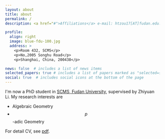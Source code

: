 ```yaml
---
layout: about
title: about
permalink: /
description: <a href="#">Affiliations</a> e-mail: htzou17[AT]fudan.edu.cn.

profile:
  align: right
  image: blue-fdu-100.jpg
  address: >
    <p>Room 432, SCMS</p>
    <p>No,2005 Songhu Road</p>
    <p>Shanghai, China, 200438</p>

news: false  # includes a list of news items
selected_papers: true # includes a list of papers marked as "selected={true}"
social: true  # includes social icons at the bottom of the page
---
```

I'm now a PhD student in [SCMS, Fudan University](http://www.scms.fudan.edu.cn/), supervised by Zhiyuan Li. My research interests are
* Algebraic Geometry
* $$p$$-adic Geometry

For detail CV, see [pdf](/assets/pdf/CV.pdf).
<!--
Write your biography here. Tell the world about yourself. Link to your favorite [subreddit](http://reddit.com){:target="\_blank"}. You can put a picture in, too. The code is already in, just name your picture `prof_pic.jpg` and put it in the `img/` folder.

Put your address / P.O. box / other info right below your picture. You can also disable any these elements by editing `profile` property of the YAML header of your `_pages/about.md`. Edit `_bibliography/papers.bib` and Jekyll will render your [publications page](/al-folio/publications/) automatically.

Link to your social media connections, too. This theme is set up to use [Font Awesome icons](http://fortawesome.github.io/Font-Awesome/){:target="\_blank"} and [Academicons](https://jpswalsh.github.io/academicons/){:target="\_blank"}, like the ones below. Add your Facebook, Twitter, LinkedIn, Google Scholar, or just disable all of them. -->
